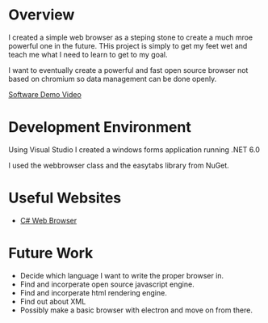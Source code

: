 # Overview

I created a simple web browser as a steping stone to create a much mroe powerful one in the future. THis project is simply to get my feet wet and teach me what I need to learn to get to my goal.

I want to eventually create a powerful and fast open source browser not based on chromium so data management can be done openly.


[Software Demo Video](https://youtu.be/OdX4RNCleD8)

# Development Environment

Using Visual Studio I created a windows forms application running .NET 6.0

I used the webbrowser class and the easytabs library from NuGet.

# Useful Websites

* [C# Web Browser](https://www.codeproject.com/Articles/1072026/Csharp-Web-Browser)


# Future Work

* Decide which language I want to write the proper browser in.
* Find and incorperate open source javascript engine.
* Find and incorperate html rendering engine.
* Find out about XML
* Possibly make a basic browser with electron and move on from there.
